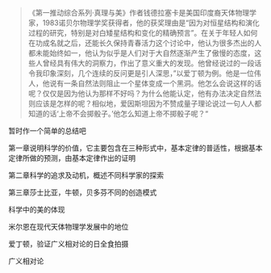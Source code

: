 > 《第一推动综合系列·真理与美》作者钱德拉塞卡是美国印度裔天体物理学家，1983诺贝尔物理学奖获得者，他的获奖理由是“因为对恒星结构和演化过程的研究，特别是对白矮星结构和变化的精确预言”。在关于年轻人如何在功成名就之后，还能长久保持青春活力这个讨论中，他认为很多杰出的人都未能始终如一，他认为似乎是人们对于大自然逐渐产生了傲慢的态度，这些人曾经具有伟大的洞察力，作出了意义重大的发现。他曾经说过的一段话令我印象深刻，几个连续的反问更是引人深思，”以爱丁顿为例。他是一位伟人，他说有一条自然法则阻止一个星体变成一个黑洞。他怎么会说这样的话呢？仅仅是因为他认为那样不好吗？为什么他能认定，他有办法决定自然法则应该是怎样的呢？相似地，爱因斯坦因为不赞成量子理论说过一句人人都知道的话‘上帝不会掷骰子。’他怎么知道上帝不掷骰子呢？“

暂时作一个简单的总结吧

第一章说明科学的价值，它主要包含在三种形式中，基本定律的普适性，根据基本定律所做的预测，由基本定律作出的证明

第二章科学的追求及动机，概述不同科学家的探索

第三章莎士比亚，牛顿，贝多芬不同的创造模式

科学中的美的体现

米尔恩在现代天体物理学发展中的地位

爱丁顿，验证广义相对论的日全食拍摄

广义相对论